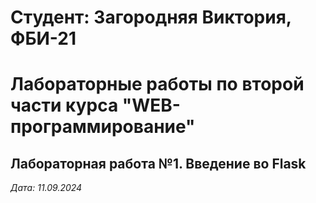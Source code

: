# Студент: Загородняя Виктория, ФБИ-21

# Лабораторные работы по второй части курса "WEB-программирование"

## Лабораторная работа №1. Введение во Flask

*Дата: 11.09.2024*
